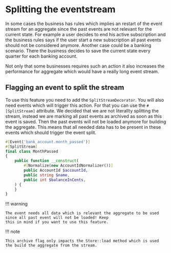 # Splitting the eventstream

In some cases the business has rules which implies an restart of the event stream for an aggregate since the past events
are not relevant for the current state. For example a user decides to end his active subscription and the business rules
says if the user start a new subscription all past events should not be considered anymore. Another case could be a
banking scenario. There the business decides to save the current state every quarter for each banking account.

Not only that some businesses requires such an action it also increases the performance for aggregate which would have a
really long event stream. 

## Flagging an event to split the stream

To use this feature you need to add the `SplitStreamDecorator`. You will also need events which will trigger this
action. For that you can use the `#[SplitStream]` attribute. We decided that we are not literallty splitting the stream, 
instead we are marking all past events as archived as soon as this event is saved. Then the past events will not be 
loaded anymore for building the aggregate. This means that all needed data has to be present in these events which 
should trigger the event split.

```php
#[Event('bank_account.month_passed')]
#[SplitStream]
final class MonthPassed
{
    public function __construct(
        #[Normalize(new AccountIdNormalizer())]
        public AccountId $accountId,
        public string $name,
        public int $balanceInCents,
    ) {
    }
}
```

!!! warning

    The event needs all data which is relevant the aggregate to be used since all past event will not be loaded! Keep 
    this in mind if you want to use this feature.

!!! note

    This archive flag only impacts the Store::load method which is used the build the aggregate from the stream.
